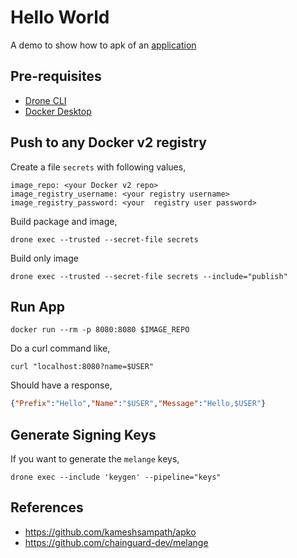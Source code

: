 # Hello World

A demo to show how to apk of an [application](https://github.com/kameshsampath/go-hello-world)

## Pre-requisites

- [Drone CLI](https://docs.drone.io/cli/install/)
- [Docker Desktop](https://www.docker.com/products/docker-desktop/)

## Push to any Docker v2 registry

Create a file `secrets` with following values,

```shell
image_repo: <your Docker v2 repo>
image_registry_username: <your registry username>
image_registry_password: <your  registry user password>
```

Build package and image,

```shell
drone exec --trusted --secret-file secrets
```

Build only image

```shell
drone exec --trusted --secret-file secrets --include="publish"
```

## Run App

```shell
docker run --rm -p 8080:8080 $IMAGE_REPO
```

Do a curl command like,

```shell
curl "localhost:8080?name=$USER"
```

Should have a response,

```json
{"Prefix":"Hello","Name":"$USER","Message":"Hello,$USER"}
```

## Generate Signing Keys

If you want to generate the `melange` keys,

```shell
drone exec --include 'keygen' --pipeline="keys"
```

## References

- <https://github.com/kameshsampath/apko>
- <https://github.com/chainguard-dev/melange>
